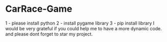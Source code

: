 # CarRace-Game

1 - please install python 
2 - install pygame library 
3 - pip install library 
I would be very grateful if you could help me to have a more dynamic code. and please dont forget to star my project.
